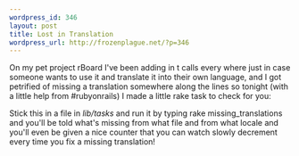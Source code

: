 ```yaml
--- 
wordpress_id: 346
layout: post
title: Lost in Translation
wordpress_url: http://frozenplague.net/?p=346
---
```

On my pet project rBoard I've been adding in <span class="term">t</span> calls every where just in case someone wants to use it and translate it into their own language, and I got petrified of missing a translation somewhere along the lines so tonight (with a little help from #rubyonrails) I made a little rake task to check for you:
<script src="http://gist.github.com/27686.js"></script>

Stick this in a file in <em>lib/tasks</em> and run it by typing <span class="term">rake missing_translations</span> and you'll be told what's missing from what file and from what locale and you'll even be given a nice counter that you can watch slowly decrement every time you fix a missing translation!
